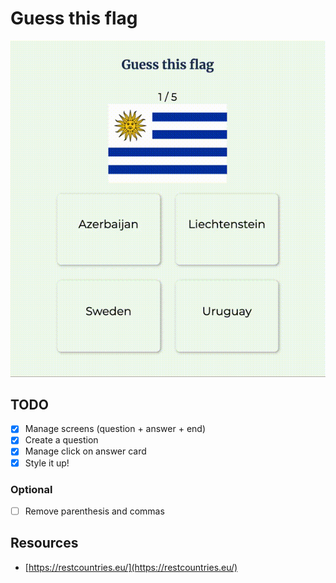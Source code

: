 # Guess this flag

![img](./extras/quizz_flag.gif)

## TODO

- [x] Manage screens (question + answer + end)
- [x] Create a question
- [x] Manage click on answer card
- [x] Style it up!

### Optional

- [ ] Remove parenthesis and commas

## Resources

- [https://restcountries.eu/](https://restcountries.eu/)